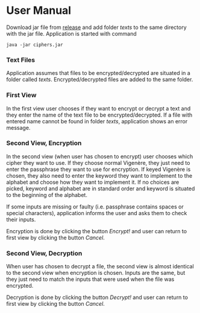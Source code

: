 # User Manual

Download jar file from [release](https://github.com/riinaalisah/Vigenere-ciphers/releases/tag/Final)
and add folder *texts* to the same directory with the jar file. Application is started with command
```
java -jar ciphers.jar
```

### Text Files

Application assumes that files to be encrypted/decrypted are situated in a folder called *texts*.
Encrypted/decrypted files are added to the same folder.


### First View

In the first view user chooses if they want to encrypt or decrypt a text and they enter the
name of the text file to be encrypted/decrypted. If a file with entered name cannot be found in folder *texts*,
application shows an error message.

### Second View, Encryption

In the second view (when user has chosen to encrypt) user chooses which cipher they want to use. If they choose normal Vigenère,
they just need to enter the passphrase they want to use for encryption. If keyed Vigenère is chosen, they also need to enter the keyword
they want to implement to the alphabet and choose how they want to implement it. If no choices are picked, keyword and alphabet
are in standard order and keyword is situated to the beginning of the alphabet.

If some inputs are missing or faulty (i.e. passphrase contains spaces or special characters), application informs the user and asks them to check their inputs.

Encryption is done by clicking the button *Encrypt!* and user can return to first view by clicking the button *Cancel*. 

### Second View, Decryption

When user has chosen to decrypt a file, the second view is almost identical to the second view when encryption is chosen.
Inputs are the same, but they just need to match the inputs that were used when the file was encrypted.

Decryption is done by clicking the button *Decrypt!* and user can return to first view by clicking the button *Cancel*.
